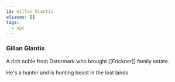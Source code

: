 ```yaml
---
id: Gillan Glantis
aliases: []
tags:
  - npc
---
```


### Gillan Glantis

A rich noble from Ostermark who brought [[Frickner]] family estate.

He's a hunter and is hunting beast in the lost lands.
